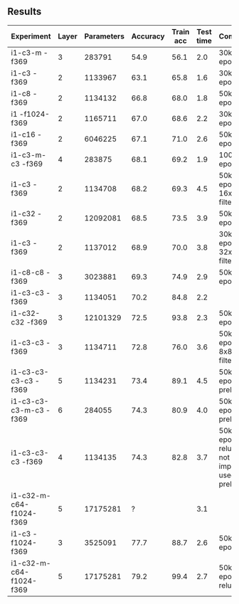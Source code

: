 ## Results

| Experiment              | Layer | Parameters | Accuracy | Train acc | Test time | Comment
| ----------------------- | ----- | ---------- | -------- | --------- | --------- | -------
| i1-c3-m           -f369 |     3 |   283791   | 54.9     | 56.1      | 2.0       | 30k epochs
| i1-c3             -f369 |     2 |  1133967   | 63.1     | 65.8      | 1.6       | 30k epochs
| i1-c8             -f369 |     2 |  1134132   | 66.8     | 68.0      | 1.8       | 50k epochs
| i1          -f1024-f369 |     2 |  1165711   | 67.0     | 68.6      | 2.2       | 30k epochs
| i1-c16            -f369 |     2 |  6046225   | 67.1     | 71.0      | 2.6       | 50k epochs
| i1-c3-m-c3        -f369 |     4 |   283875   | 68.1     | 69.2      | 1.9       |100k epochs
| i1-c3             -f369 |     2 |  1134708   | 68.2     | 69.3      | 4.5       | 50k epochs - 16x16 filters
| i1-c32            -f369 |     2 | 12092081   | 68.5     | 73.5      | 3.9       | 50k epochs
| i1-c3             -f369 |     2 |  1137012   | 68.9     | 70.0      | 3.8       | 30k epochs - 32x32 filters
| i1-c8-c8          -f369 |     3 |  3023881   | 69.3     | 74.9      | 2.9       | 50k epochs
| i1-c3-c3          -f369 |     3 |  1134051   | 70.2     | 84.8      | 2.2       |
| i1-c32-c32        -f369 |     3 | 12101329   | 72.5     | 93.8      | 2.3       | 50k epochs
| i1-c3-c3          -f369 |     3 |  1134711   | 72.8     | 76.0      | 3.6       | 50k epochs - 8x8 filters
| i1-c3-c3-c3-c3    -f369 |     5 |  1134231   | 73.4     | 89.1      | 4.5       | 50k epochs; prelu
| i1-c3-c3-c3-m-c3  -f369 |     6 |   284055   | 74.3     | 80.9      | 4.0       | 50k epochs; prelu
| i1-c3-c3-c3       -f369 |     4 |  1134135   | 74.3     | 82.8      | 3.7       | 50k epochs - relu did not improve; used prelu
| i1-c32-m-c64-f1024-f369 |     5 | 17175281   | ?        |           | 3.1       |
| i1-c3       -f1024-f369 |     3 |  3525091   | 77.7     | 88.7      | 2.6       | 50k epochs
| i1-c32-m-c64-f1024-f369 |     5 | 17175281   | 79.2     | 99.4      | 2.7       | 50k epochs, relu
